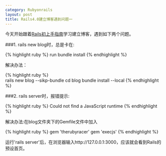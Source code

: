 ```yaml
---
category: Rubyonrails
layout: post
title: Rails4.0建立博客遇到问题一
---
```


今天开始跟着[Rails初上手指南](http://guides.ruby.tw/rails3/getting_started.html)学习建立博客，遇到如下两个问题。

###1. rails new blog时，总是卡在:

{% highlight ruby %} 
    run bundle install
{% endhighlight %}

解决办法：

{% highlight ruby %}     
    rails new blog --sikp-bundle
    cd blog
    bundle install --local
{% endhighlight %} 

###2. rails server时，报错提示:

{% highlight ruby %} 
    Could not find a JavaScript runtime
{% endhighlight %}

解决办法:在blog文件夹下的Gemfile文件中加入

{% highlight ruby %} 
    gem 'therubyracer'
    gem 'execjs'
{% endhighlight %} 

运行'rails server'后，在浏览器输入http://127.0.0.1:3000，应该就会看到Rails的预设首页。
 















